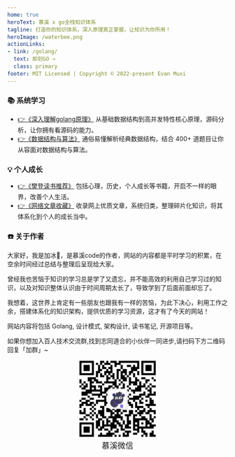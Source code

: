 ```yaml
---
home: true
heroText: 慕溪 x go全栈知识体系
tagline: 打造你的知识体系，深入原理真正掌握，让知识为你所用！
heroImage: /waterbee.png
actionLinks:
- link: /golang/
  text: 即刻GO →
  class: primary
footer: MIT Licensed | Copyright © 2022-present Evan Muxi
---
```


### 📚 系统学习

- [👉《深入理解golang原理》](/golang/) 从基础数据结构到高并发特性核心原理，源码分析，让你拥有看源码的能力。
- [👉《数据结构与算法》](/algorithm/base/binary/) 通俗易懂解析经典数据结构，结合 400+ 道题目让你从容面对数据结构与算法。

### 💡 个人成长

- [👉《樊登读书推荐》](/golang/) 包括心理，历史，个人成长等书籍，开启不一样的眼界，改善个人生活。
- [👉《网络文章收藏》](/algorithm/) 收录网上优质文章，系统归类，整理碎片化知识，将其体系化到个人的成长当中。

### ☎️ 关于作者

大家好，我是加冰🤗，是慕溪code的作者，网站的内容都是平时学习的积累，在空余时间经过总结与整理后呈现给大家。

曾经我也苦恼于知识的学习总是学了又遗忘，并不能高效的利用自己学习过的知识，以及对知识整体认识由于时间周期太长了，导致学到了后面前面却忘了。

我想着，这世界上肯定有一些朋友也跟我有一样的苦恼，为此下决心，利用工作之余，搭建体系化的知识架构，提供优质的学习资源，这才有了今天的网站！

网站内容将包括 Golang, 设计模式, 架构设计, 读书笔记, 开源项目等。

如果你想加入百人技术交流群,找到志同道合的小伙伴一同进步,请扫码下方二维码回复「加群」~

<center>
  <img src="/pagesidebar/muxi.jpg?raw=true" alt="drawing"  width="180px"/>
  <div style="font-size: 18px;">慕溪微信</div>
  <br/>
</center>